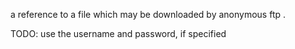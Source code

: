 a reference to a file which may be downloaded by anonymous ftp .



TODO: use the username and password, if specified
